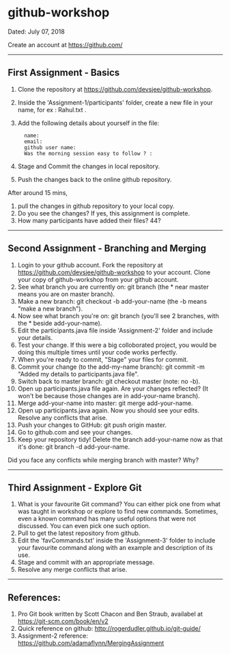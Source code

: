 # github-workshop
Dated: July 07, 2018

Create an account at https://github.com/

--------------------------
First Assignment - Basics
--------------------------

1. Clone the repository at https://github.com/devsjee/github-workshop.
2. Inside the 'Assignment-1/participants' folder, create a new file in your name, for ex : Rahul.txt .
3. Add the following details about yourself in the file: 

         name: 
         email:
         github user name:
         Was the morning session easy to follow ? :
   
 4. Stage and Commit the changes in local repository.
 5. Push the changes back to the online github repository.
 
 After around 15 mins,
 1. pull the changes in github repository to your local copy.
 2. Do you see the changes?  If yes, this assignment is complete.
 3. How many participants have added their files? 44?
 
 
------------------------------------------
Second Assignment - Branching and Merging
------------------------------------------

1. Login to your github account. Fork the repository at https://github.com/devsjee/github-workshop to your account. Clone your copy of github-workshop from your github account.
2. See what branch you are currently on: git branch (the * near master means you are on master branch).
3. Make a new branch: git checkout -b add-your-name (the -b means "make a new branch").
4. Now see what branch you're on: git branch (you'll see 2 branches, with the * beside add-your-name).
5. Edit the participants.java file inside 'Assignment-2' folder and include your details.
6. Test your change. If this were a big colloborated project, you would be doing this multiple times until your code works perfectly.
7. When you're ready to commit, "Stage" your files for commit.
8. Commit your change (to the add-my-name branch): git commit -m "Added my details to participants.java file".
9. Switch back to master branch: git checkout master (note: no -b).
10. Open up participants.java file again. Are your changes reflected?
         (It won't be because those changes are in add-your-name branch).
11. Merge add-your-name into master: git merge add-your-name.
12. Open up participants.java again. Now you should see your edits. Resolve any conflicts that arise.
13. Push your changes to GitHub: git push origin master.
14. Go to github.com and see your changes.
15. Keep your repository tidy! Delete the branch add-your-name now as that it's done: git branch -d add-your-name.

Did you face any conflicts while merging branch with master? Why?

-------------------------------
Third Assignment - Explore Git
------------------------------

1. What is your favourite Git command? You can either pick one from what was taught in workshop or explore to find new commands. 
   Sometimes, even a known command has many useful options that were not discussed. You can even pick one such option.
2. Pull to get the latest repository from github.
3. Edit the 'favCommands.txt' inside the 'Assignment-3' folder to include your favourite command along with an example and description of its use.
4. Stage and commit with an appropriate message.
5. Resolve any merge conflicts that arise.


--------------
References:
--------------
1. Pro Git book written by Scott Chacon and Ben Straub, availabel at https://git-scm.com/book/en/v2
2. Quick reference on github: http://rogerdudler.github.io/git-guide/
3. Assignment-2 reference: https://github.com/adamaflynn/MergingAssignment
                

